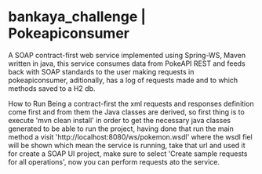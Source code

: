 # bankaya_challenge | Pokeapiconsumer
A SOAP contract-first web service implemented using Spring-WS, Maven written in java, this service consumes data from PokeAPI REST and feeds back with SOAP standards to the user making requests in pokeapiconsumer, aditionally, has a log of requests made and to which methods saved to a H2 db.

How to Run
Being a contract-first the xml requests and responses definition come first and from them the Java classes are derived, so first thing is to execute 'mvn clean install' in order to get the necessary java classes generated to be able to run the project, having done that run the main method a visit 'http://localhost:8080/ws/pokemon.wsdl' where the wsdl fiel will be shown which mean the service is running, take that url and used it for create a SOAP UI project, make sure to select 'Create sample requests for all operations', now you can perform requests ato the service.
